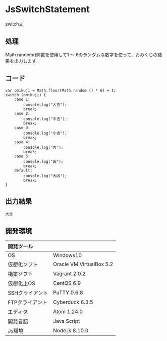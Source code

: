 # JsSwitchStatement
switch文

## 処理
Math.random()関数を使用して1 ～ 6のランダムな数字を使って、おみくじの結果を出力します。

## コード
```
var omikuji = Math.floor(Math.random () * 6) + 1;
switch (omikuji) {
    case 1:
        console.log("大吉");
        break;
    case 2:
        console.log("中吉");
        break;
    case 3:
        console.log("小吉");
        break;
    case 4:
        console.log("吉");
        break;
    case 5:
        console.log("凶");
        break;
    default:
        console.log("大凶");
        break;
}
```

## 出力結果  
```
大吉
```
  
## 開発環境
| 開発ツール |  |
|:-|:-|
| OS | Windows10 |
| 仮想化ソフト | Oracle VM VirtualBox 5.2 |
| 構築ソフト | Vagrant 2.0.2 |
| 仮想化上OS | CentOS 6.9 |
| SSHクライアント | PuTTY 0.6.8 |
| FTPクライアント | Cyberduck 6.3.5 |
| エディタ | Atom 1.24.0 |
| 開発言語 | Java Script |
| Js環境 | Node.js 8.10.0 |
